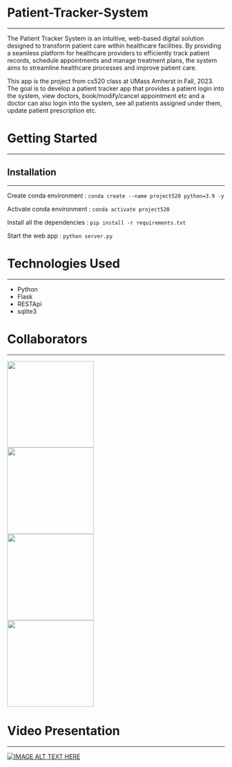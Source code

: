 # Patient-Tracker-System
-------------------------------------
The Patient Tracker System is an intuitive, web-based digital solution designed to transform patient care within healthcare facilities. By providing a seamless platform for healthcare providers to efficiently track patient records, schedule appointments and manage treatment plans, the system aims to streamline healthcare processes and improve patient care.

This app is the project from cs520 class at UMass Amherst in Fall, 2023. The goal is to develop a patient tracker app that provides a patient login into the system, view doctors, book/modify/cancel appointment etc and a doctor can also login into the system, see all patients assigned under them, update patient prescription etc.

# Getting Started
---------------------------------------
## Installation
---------------------------------------
Create conda environment :
```conda create --name project520 python=3.9 -y```

Activate conda environment : 
```conda activate project520```

Install all the dependencies :
```pip install -r requirements.txt```

Start the web app :
```python server.py```


# Technologies Used
---------------------------------------
* Python
* Flask
* RESTApi
* sqlite3


# Collaborators
---------------------------------------
<a href="https://github.com/eshag06">
  <img src="https://github.com/eshag06.png" position="relative" width="200px" height="200px" />
</a>
<br />
<a href="https://github.com/IlMinCho">
  <img src="https://github.com/IlMinCho.png" position="relative" width="200px" height="200px"/>
</a>
<br />
<a href="https://github.com/Msushi">
  <img src="https://github.com/Msushi.png" position="relative" width="200px" height="200px"/>
</a>
<br />
<a href="https://github.com/kunalkumar168">
  <img src="https://github.com/kunalkumar168.png" position="relative" width="200px" height="200px"/>
</a>

# Video Presentation
---------------------------------------
[![IMAGE ALT TEXT HERE](https://img.youtube.com/vi/NbTXy1f2K1o?si=rkL0PlORG5PoARrs/0.jpg)](https://www.youtube.com/watch?v=NbTXy1f2K1o?si=rkL0PlORG5PoARrs)

